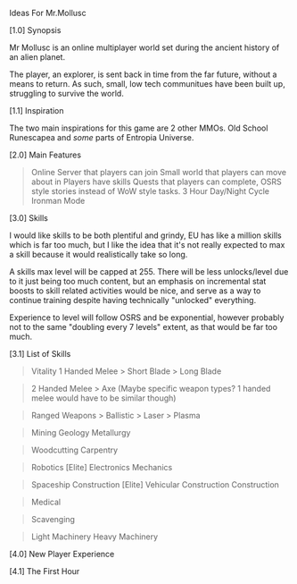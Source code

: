 Ideas For Mr.Mollusc

[1.0] Synopsis

Mr Mollusc is an online multiplayer world set during the ancient history of an alien planet.

The player, an explorer, is sent back in time from the far future, without a means to return.
As such, small, low tech communitues have been built up, struggling to survive the world.

[1.1] Inspiration

The two main inspirations for this game are 2 other MMOs. Old School Runescapea and *some* parts of Entropia Universe.

[2.0] Main Features

> Online Server that players can join
> Small world that players can move about in
> Players have skills
> Quests that players can complete, OSRS style stories instead of WoW style tasks.
> 3 Hour Day/Night Cycle 
> Ironman Mode

[3.0] Skills

I would like skills to be both plentiful and grindy, EU has like a million skills which is far too much, but I
like the idea that it's not really expected to max a skill because it would realistically take so long.

A skills max level will be capped at 255. There will be less unlocks/level due to it just being too much content,
but an emphasis on incremental stat boosts to skill related activities would be nice, and serve as a way to continue 
training despite having technically "unlocked" everything.

Experience to level will follow OSRS and be exponential, however probably not to the same "doubling every 7 levels" extent, as that would be far too much.

[3.1] List of Skills

> Vitality
> 1 Handed Melee
    > Short Blade
    > Long Blade

> 2 Handed Melee
    > Axe (Maybe specific weapon types? 1 handed melee would have to be similar though)

> Ranged Weapons
    > Ballistic
    > Laser
    > Plasma

> Mining
> Geology
> Metallurgy

> Woodcutting
> Carpentry

> Robotics [Elite]
> Electronics
> Mechanics

> Spaceship Construction [Elite]
> Vehicular Construction
> Construction

> Medical

> Scavenging

> Light Machinery
> Heavy Machinery

[4.0] New Player Experience

[4.1] The First Hour
